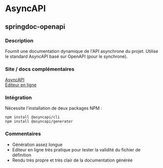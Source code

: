 # AsyncAPI
## springdoc-openapi

### Description

Fournit une documentation dynamique de l'API asynchrone du projet.
Utilise le standard AsyncAPI basé sur OpenAPI (pour le synchrone).

### Site / docs complémentaires

[AsyncAPI](https://www.asyncapi.com/)  
[Editeur en ligne](https://studio.asyncapi.com/)

### Intégration

Nécessite l'installation de deux packages NPM : 
```shell
npm install @asyncapi/cli
npm install @asyncapi/generator
```

### Commentaires

- Génération assez longue
- Editeur en ligne très pratique pour tester la validité du fichier de définition
- Rendu très propre et très clair de la documentation générée
